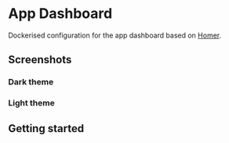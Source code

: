 # App Dashboard
Dockerised configuration for the app dashboard based on [Homer](https://github.com/bastienwirtz/homer).

## Screenshots

### Dark theme

### Light theme

## Getting started

